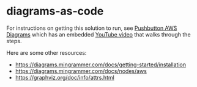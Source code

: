 # diagrams-as-code

For instructions on getting this solution to run, see [Pushbutton AWS Diagrams](https://stelligent.com/2020/06/15/continuous-diagrams-as-code-for-aws/) which has an embedded [YouTube video](https://www.youtube.com/watch?v=lh6Qvl4wCt4) that walks through the steps.

Here are some other resources:
* https://diagrams.mingrammer.com/docs/getting-started/installation
* https://diagrams.mingrammer.com/docs/nodes/aws
* https://graphviz.org/doc/info/attrs.html




